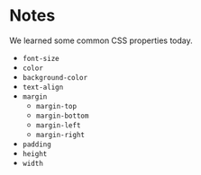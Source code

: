 # Notes

We learned some common CSS properties today.
- `font-size`
- `color`
- `background-color`
- `text-align`
- `margin`
  - `margin-top`
  - `margin-bottom`
  - `margin-left`
  - `margin-right`
- `padding`
- `height`
- `width`